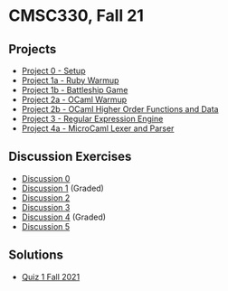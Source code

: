 # CMSC330, Fall 21

## Projects

* [Project 0 - Setup](./project0)
* [Project 1a - Ruby Warmup](./project1a)
* [Project 1b - Battleship Game](./project1b)
* [Project 2a - OCaml Warmup](./project2a)
* [Project 2b - OCaml Higher Order Functions and Data](./project2b)
* [Project 3 - Regular Expression Engine](./project3)
* [Project 4a - MicroCaml Lexer and Parser](./project4)
## Discussion Exercises

* [Discussion 0](./discussions/Disc%200.pdf)
* [Discussion 1](./discussions/disc1) (Graded)
* [Discussion 2](./discussions/disc2)
* [Discussion 3](./discussions/disc3)
* [Discussion 4](./discussions/disc4) (Graded)
* [Discussion 5](./discussions/disc5)
## Solutions

* [Quiz 1 Fall 2021](./solutions/quiz1fall21.pdf)
